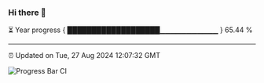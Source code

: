### Hi there 👋

⏳ Year progress { ███████████████████▁▁▁▁▁▁▁▁▁▁▁ } 65.44 %

---

⏰ Updated on Tue, 27 Aug 2024 12:07:32 GMT

![Progress Bar CI](https://github.com/liununu/liununu/workflows/Progress%20Bar%20CI/badge.svg)
